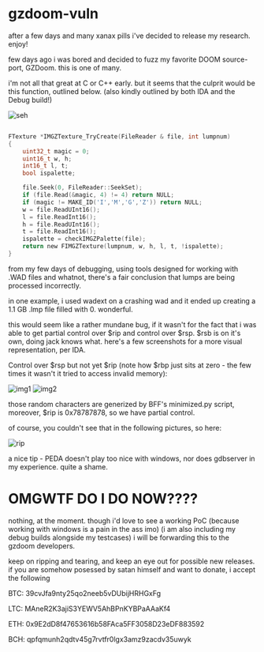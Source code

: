 # gzdoom-vuln
after a few days and many xanax pills i've decided to release my research. enjoy!


few days ago i was bored and decided to fuzz my favorite DOOM source-port, GZDoom. this is one of many.

i'm not all that great at C or C++ early. but it seems that the culprit would be this function, outlined below. (also kindly outlined by both IDA and the Debug build!)

![seh](https://i.imgur.com/WUk4vg2.png)

```C

FTexture *IMGZTexture_TryCreate(FileReader & file, int lumpnum)
{
	uint32_t magic = 0;
	uint16_t w, h;
	int16_t l, t;
	bool ispalette;

	file.Seek(0, FileReader::SeekSet);
	if (file.Read(&magic, 4) != 4) return NULL;
	if (magic != MAKE_ID('I','M','G','Z')) return NULL;
	w = file.ReadUInt16();
	l = file.ReadInt16();
	h = file.ReadUInt16();
	t = file.ReadInt16();
	ispalette = checkIMGZPalette(file);
	return new FIMGZTexture(lumpnum, w, h, l, t, !ispalette);
}

```
from my few days of debugging, using tools designed for working with .WAD files and whatnot, there's a fair conclusion that lumps are being processed incorrectly. 

in one example, i used wadext on a crashing wad and it ended up creating a 1.1 GB .lmp file filled with 0. wonderful.

this would seem like a rather mundane bug, if it wasn't for the fact that i was able to get partial control over $rip and control over $rsp. $rsb is on it's own, doing jack knows what.
here's a few screenshots for a more visual representation, per IDA.

Control over $rsp but not yet $rip (note how $rbp just sits at zero - the few times it wasn't it tried to access invalid memory): 

![img1](https://i.imgur.com/EgztIKi.png)
![img2](https://i.imgur.com/LpJEQN5.png)

those random characters are generized by BFF's minimized.py script, moreover, $rip is 0x78787878, so we have partial control.

of course, you couldn't see that in the following pictures, so here:

![rip](https://i.imgur.com/6L1cual.png)

a nice tip - PEDA doesn't play too nice with windows, nor does gdbserver in my experience. quite a shame.

# OMGWTF DO I DO NOW????

nothing, at the moment. though i'd love to see a working PoC (because working with windows is a pain in the ass imo) (i am also including my debug builds alongside my testcases) i will be forwarding this to the gzdoom developers.

keep on ripping and tearing, and keep an eye out for possible new releases. if you are somehow posessed by satan himself and want to donate, i accept the following

BTC: 39cvJfa9nty25qo2neeb5vDUbijHRHGxFg

LTC: MAneR2K3ajiS3YEWV5AhBPnKYBPaAAaKf4

ETH: 0x9E2dD8f47653616b58FAca5FF3058D23eDF883592

BCH: qpfqmunh2qdtv45g7rvtfr0lgx3amz9zacdv35uwyk

